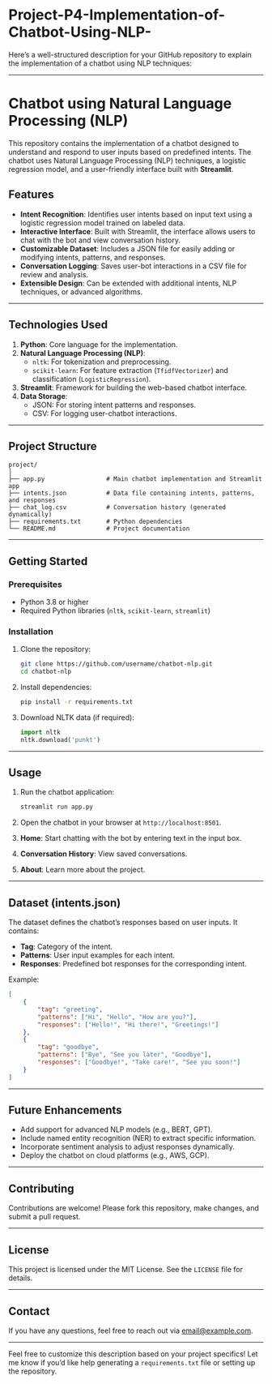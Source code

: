 # Project-P4-Implementation-of-Chatbot-Using-NLP-
Here’s a well-structured description for your GitHub repository to explain the implementation of a chatbot using NLP techniques:

---

# **Chatbot using Natural Language Processing (NLP)**

This repository contains the implementation of a chatbot designed to understand and respond to user inputs based on predefined intents. The chatbot uses Natural Language Processing (NLP) techniques, a logistic regression model, and a user-friendly interface built with **Streamlit**.

## **Features**
- **Intent Recognition**: Identifies user intents based on input text using a logistic regression model trained on labeled data.
- **Interactive Interface**: Built with Streamlit, the interface allows users to chat with the bot and view conversation history.
- **Customizable Dataset**: Includes a JSON file for easily adding or modifying intents, patterns, and responses.
- **Conversation Logging**: Saves user-bot interactions in a CSV file for review and analysis.
- **Extensible Design**: Can be extended with additional intents, NLP techniques, or advanced algorithms.

---

## **Technologies Used**
1. **Python**: Core language for the implementation.
2. **Natural Language Processing (NLP)**:
   - `nltk`: For tokenization and preprocessing.
   - `scikit-learn`: For feature extraction (`TfidfVectorizer`) and classification (`LogisticRegression`).
3. **Streamlit**: Framework for building the web-based chatbot interface.
4. **Data Storage**:
   - JSON: For storing intent patterns and responses.
   - CSV: For logging user-chatbot interactions.

---

## **Project Structure**
```
project/
│
├── app.py                 # Main chatbot implementation and Streamlit app
├── intents.json           # Data file containing intents, patterns, and responses
├── chat_log.csv           # Conversation history (generated dynamically)
├── requirements.txt       # Python dependencies
└── README.md              # Project documentation
```

---

## **Getting Started**

### Prerequisites
- Python 3.8 or higher
- Required Python libraries (`nltk`, `scikit-learn`, `streamlit`)

### Installation
1. Clone the repository:
   ```bash
   git clone https://github.com/username/chatbot-nlp.git
   cd chatbot-nlp
   ```

2. Install dependencies:
   ```bash
   pip install -r requirements.txt
   ```

3. Download NLTK data (if required):
   ```python
   import nltk
   nltk.download('punkt')
   ```

---

## **Usage**
1. Run the chatbot application:
   ```bash
   streamlit run app.py
   ```

2. Open the chatbot in your browser at `http://localhost:8501`.

3. **Home**: Start chatting with the bot by entering text in the input box.
4. **Conversation History**: View saved conversations.
5. **About**: Learn more about the project.

---

## **Dataset (intents.json)**
The dataset defines the chatbot’s responses based on user inputs. It contains:
- **Tag**: Category of the intent.
- **Patterns**: User input examples for each intent.
- **Responses**: Predefined bot responses for the corresponding intent.

Example:
```json
[
    {
        "tag": "greeting",
        "patterns": ["Hi", "Hello", "How are you?"],
        "responses": ["Hello!", "Hi there!", "Greetings!"]
    },
    {
        "tag": "goodbye",
        "patterns": ["Bye", "See you later", "Goodbye"],
        "responses": ["Goodbye!", "Take care!", "See you soon!"]
    }
]
```

---

## **Future Enhancements**
- Add support for advanced NLP models (e.g., BERT, GPT).
- Include named entity recognition (NER) to extract specific information.
- Incorporate sentiment analysis to adjust responses dynamically.
- Deploy the chatbot on cloud platforms (e.g., AWS, GCP).

---

## **Contributing**
Contributions are welcome! Please fork this repository, make changes, and submit a pull request.

---

## **License**
This project is licensed under the MIT License. See the `LICENSE` file for details.

---

## **Contact**
If you have any questions, feel free to reach out via [email@example.com](mailto:email@example.com).

---

Feel free to customize this description based on your project specifics! Let me know if you’d like help generating a `requirements.txt` file or setting up the repository.
